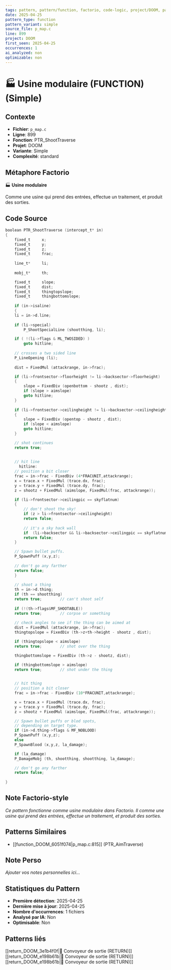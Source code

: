 ```yaml
---
tags: pattern, pattern/function, factorio, code-logic, project/DOOM, pattern/variant/simple
date: 2025-04-25
pattern_type: function
pattern_variant: simple
source_file: p_map.c
line: 899
project: DOOM
first_seen: 2025-04-25
occurrences: 1
ai_analyzed: non
optimizable: non
---
```


# 🏭 Usine modulaire (FUNCTION) (Simple)

## Contexte
- **Fichier**: `p_map.c`
- **Ligne**: 899
- **Fonction**: PTR_ShootTraverse
- **Projet**: DOOM
- **Variante**: Simple
- **Complexité**: standard

## Métaphore Factorio
🏭 **Usine modulaire**

Comme une usine qui prend des entrées, effectue un traitement, et produit des sorties.

## Code Source
```c
boolean PTR_ShootTraverse (intercept_t* in)
{
    fixed_t		x;
    fixed_t		y;
    fixed_t		z;
    fixed_t		frac;
    
    line_t*		li;
    
    mobj_t*		th;

    fixed_t		slope;
    fixed_t		dist;
    fixed_t		thingtopslope;
    fixed_t		thingbottomslope;
		
    if (in->isaline)
    {
	li = in->d.line;
	
	if (li->special)
	    P_ShootSpecialLine (shootthing, li);

	if ( !(li->flags & ML_TWOSIDED) )
	    goto hitline;
	
	// crosses a two sided line
	P_LineOpening (li);
		
	dist = FixedMul (attackrange, in->frac);

	if (li->frontsector->floorheight != li->backsector->floorheight)
	{
	    slope = FixedDiv (openbottom - shootz , dist);
	    if (slope > aimslope)
		goto hitline;
	}
		
	if (li->frontsector->ceilingheight != li->backsector->ceilingheight)
	{
	    slope = FixedDiv (opentop - shootz , dist);
	    if (slope < aimslope)
		goto hitline;
	}

	// shot continues
	return true;
	
	
	// hit line
      hitline:
	// position a bit closer
	frac = in->frac - FixedDiv (4*FRACUNIT,attackrange);
	x = trace.x + FixedMul (trace.dx, frac);
	y = trace.y + FixedMul (trace.dy, frac);
	z = shootz + FixedMul (aimslope, FixedMul(frac, attackrange));

	if (li->frontsector->ceilingpic == skyflatnum)
	{
	    // don't shoot the sky!
	    if (z > li->frontsector->ceilingheight)
		return false;
	    
	    // it's a sky hack wall
	    if	(li->backsector && li->backsector->ceilingpic == skyflatnum)
		return false;		
	}

	// Spawn bullet puffs.
	P_SpawnPuff (x,y,z);
	
	// don't go any farther
	return false;	
    }
    
    // shoot a thing
    th = in->d.thing;
    if (th == shootthing)
	return true;		// can't shoot self
    
    if (!(th->flags&MF_SHOOTABLE))
	return true;		// corpse or something
		
    // check angles to see if the thing can be aimed at
    dist = FixedMul (attackrange, in->frac);
    thingtopslope = FixedDiv (th->z+th->height - shootz , dist);

    if (thingtopslope < aimslope)
	return true;		// shot over the thing

    thingbottomslope = FixedDiv (th->z - shootz, dist);

    if (thingbottomslope > aimslope)
	return true;		// shot under the thing

    
    // hit thing
    // position a bit closer
    frac = in->frac - FixedDiv (10*FRACUNIT,attackrange);

    x = trace.x + FixedMul (trace.dx, frac);
    y = trace.y + FixedMul (trace.dy, frac);
    z = shootz + FixedMul (aimslope, FixedMul(frac, attackrange));

    // Spawn bullet puffs or blod spots,
    // depending on target type.
    if (in->d.thing->flags & MF_NOBLOOD)
	P_SpawnPuff (x,y,z);
    else
	P_SpawnBlood (x,y,z, la_damage);

    if (la_damage)
	P_DamageMobj (th, shootthing, shootthing, la_damage);

    // don't go any farther
    return false;
	
}
```

## Note Factorio-style
*Ce pattern fonctionne comme usine modulaire dans Factorio. Il comme une usine qui prend des entrées, effectue un traitement, et produit des sorties.*

## Patterns Similaires
- [[function_DOOM_6051f074|p_map.c:815]] (PTR_AimTraverse)

## Note Perso
*Ajouter vos notes personnelles ici...*

## Statistiques du Pattern
- **Première détection**: 2025-04-25
- **Dernière mise à jour**: 2025-04-25
- **Nombre d'occurrences**: 1 fichiers
- **Analysé par IA**: Non
- **Optimisable**: Non

## Patterns liés
[[return_DOOM_3e1b4f0f|🚚 Convoyeur de sortie (RETURN)]]
[[return_DOOM_e198b61b|🚚 Convoyeur de sortie (RETURN)]]
[[return_DOOM_e198b61b|🚚 Convoyeur de sortie (RETURN)]]
